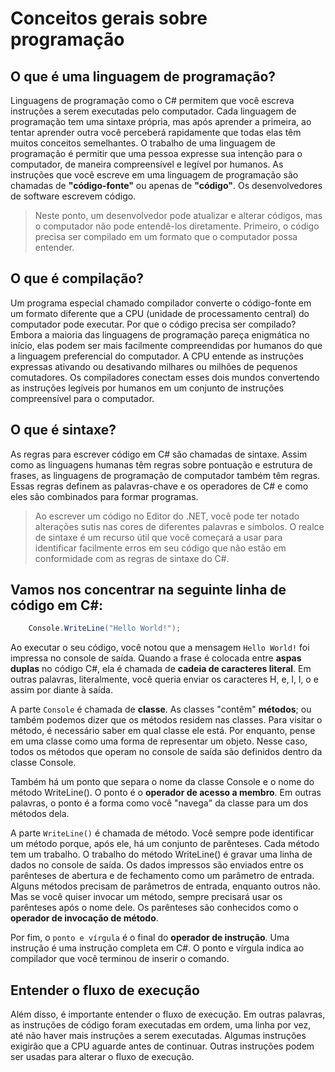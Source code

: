 # Conceitos gerais sobre programação

## O que é uma linguagem de programação?

Linguagens de programação como o C# permitem que você escreva instruções a serem executadas pelo computador. Cada linguagem de programação tem uma sintaxe própria, mas após aprender a primeira, ao tentar aprender outra você perceberá rapidamente que todas elas têm muitos conceitos semelhantes. O trabalho de uma linguagem de programação é permitir que uma pessoa expresse sua intenção para o computador, de maneira compreensível e legível por humanos. As instruções que você escreve em uma linguagem de programação são chamadas de **"código-fonte"** ou apenas de **"código"**. Os desenvolvedores de software escrevem código.

> Neste ponto, um desenvolvedor pode atualizar e alterar códigos, mas o computador não pode entendê-los diretamente. Primeiro, o código precisa ser compilado em um formato que o computador possa entender.

## O que é compilação?

Um programa especial chamado compilador converte o código-fonte em um formato diferente que a CPU (unidade de processamento central) do computador pode executar.
Por que o código precisa ser compilado? Embora a maioria das linguagens de programação pareça enigmática no início, elas podem ser mais facilmente compreendidas por humanos do que a linguagem preferencial do computador. A CPU entende as instruções expressas ativando ou desativando milhares ou milhões de pequenos comutadores. Os compiladores conectam esses dois mundos convertendo as instruções legíveis por humanos em um conjunto de instruções compreensível para o computador.

## O que é sintaxe?

As regras para escrever código em C# são chamadas de sintaxe. Assim como as linguagens humanas têm regras sobre pontuação e estrutura de frases, as linguagens de programação de computador também têm regras. Essas regras definem as palavras-chave e os operadores de C# e como eles são combinados para formar programas.

> Ao escrever um código no Editor do .NET, você pode ter notado alterações sutis nas cores de diferentes palavras e símbolos. O realce de sintaxe é um recurso útil que você começará a usar para identificar facilmente erros em seu código que não estão em conformidade com as regras de sintaxe do C#.

## Vamos nos concentrar na seguinte linha de código em C#:

```csharp
    Console.WriteLine("Hello World!");
```

Ao executar o seu código, você notou que a mensagem `Hello World!` foi impressa no console de saída. Quando a frase é colocada entre **aspas duplas** no código C#, ela é chamada de **cadeia de caracteres literal**. Em outras palavras, literalmente, você queria enviar os caracteres H, e, l, l, o e assim por diante à saída.

A parte `Console` é chamada de **classe**. As classes "contêm" **métodos**; ou também podemos dizer que os métodos residem nas classes. Para visitar o método, é necessário saber em qual classe ele está. Por enquanto, pense em uma classe como uma forma de representar um objeto. Nesse caso, todos os métodos que operam no console de saída são definidos dentro da classe Console.

Também há um ponto que separa o nome da classe Console e o nome do método WriteLine(). O ponto é o **operador de acesso a membro**. Em outras palavras, o ponto é a forma como você "navega" da classe para um dos métodos dela.

A parte `WriteLine()` é chamada de método. Você sempre pode identificar um método porque, após ele, há um conjunto de parênteses. Cada método tem um trabalho. O trabalho do método WriteLine() é gravar uma linha de dados no console de saída. Os dados impressos são enviados entre os parênteses de abertura e de fechamento como um parâmetro de entrada. Alguns métodos precisam de parâmetros de entrada, enquanto outros não. Mas se você quiser invocar um método, sempre precisará usar os parênteses após o nome dele. Os parênteses são conhecidos como o **operador de invocação de método**.

Por fim, o `ponto e vírgula` é o final do **operador de instrução**. Uma instrução é uma instrução completa em C#. O ponto e vírgula indica ao compilador que você terminou de inserir o comando.

## Entender o fluxo de execução

Além disso, é importante entender o fluxo de execução. Em outras palavras, as instruções de código foram executadas em ordem, uma linha por vez, até não haver mais instruções a serem executadas. Algumas instruções exigirão que a CPU aguarde antes de continuar. Outras instruções podem ser usadas para alterar o fluxo de execução.
